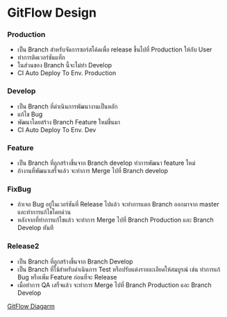 # GitFlow Design

### Production

* เป็น Branch สำหรับจัดการซอร์สโค้ดเพื่อ release ขึ้นไปที่ Production ให้กับ User
* ทำการติดเวอร์ชันแท็ก
* ในส่วนของ Branch นี้จะไม่ทำ Develop
* CI Auto Deploy To Env. Production

### Develop
* เป็น Branch ที่ดำเนินการพัฒนางานเป็นหลัก
* แก้ไข Bug
* พัฒนาโดยสร้าง Branch Feature ใหม่ขึ้นมา
* CI Auto Deploy To Env. Dev


### Feature

* เป็น Branch ที่ถูกสร้างขึ้นจาก Branch develop
ทำการพัฒนา feature ใหม่
* ถ้างานที่พัฒนาเสร็จแล้ว จะทำการ Merge ไปที่ Branch develop


### FixBug

* ถ้าเจอ Bug อยู่ในเวอร์ชันที่ Release ไปแล้ว จะทำการแตก Branch ออกมาจาก master และทำการแก้ไขโดยด่วน
* หลังจากที่ทำการแก้ไขแล้ว จะทำการ Merge ไปที่ Branch Production และ Branch Develop ทันที

### Release2

* เป็น Branch ที่ถูกสร้างขึ้นจาก Branch Develop
* เป็น Branch ที่ใช้สำหรับดำเนินการ Test หรือปรับแต่งรายละเอียดให้สมบูรณ์ เช่น ทำการแก้ Bug หรือเพิ่ม Feature ก่อนที่จะ Release
* เมื่อทำการ QA เสร็จแล้ว จะทำการ Merge ไปที่ Branch Production และ Branch Develop

[GitFlow Diagarm](google.com)